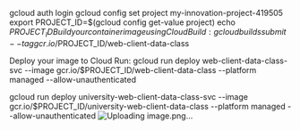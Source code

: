gcloud auth login
gcloud config set project my-innovation-project-419505
export PROJECT_ID=$(gcloud config get-value project)
echo $PROJECT_ID
Build your container image using Cloud Build:
gcloud builds submit --tag gcr.io/$PROJECT_ID/web-client-data-class

Deploy your image to Cloud Run:
gcloud run deploy web-client-data-class-svc --image gcr.io/$PROJECT_ID/web-client-data-class --platform managed --allow-unauthenticated

gcloud run deploy university-web-client-data-class-svc --image gcr.io/$PROJECT_ID/university-web-client-data-class --platform managed --allow-unauthenticated
![Uploading image.png…]()
